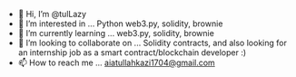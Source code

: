 - 👋 Hi, I’m @tulLazy 
- 👀 I’m interested in ... Python web3.py, solidity, brownie
- 🌱 I’m currently learning ... web3.py, solidity, brownie
- 💞️ I’m looking to collaborate on ... Solidity contracts, and also looking for an internship job as a smart contract/blockchain developer :) 
- 📫 How to reach me ... aiatullahkazi1704@gmail.com

<!---
tulLazy/tulLazy is a ✨ special ✨ repository because its `README.md` (this file) appears on your GitHub profile.
You can click the Preview link to take a look at your changes.
--->
